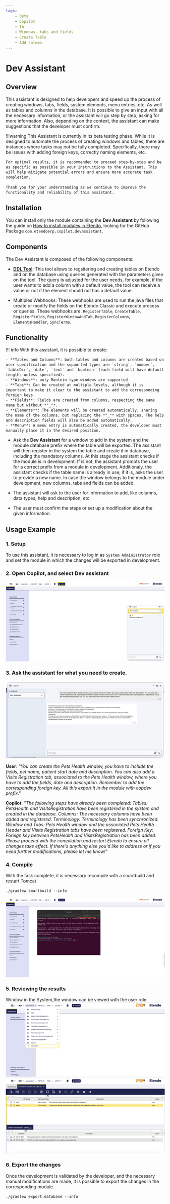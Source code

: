 ```yaml
---
tags:
    - Beta
    - Copilot
    - IA
    - Windows, tabs and fields
    - Create Table
    - Add column
---
```


# Dev Assistant

## Overview

This assistant is designed to help developers and speed up the process of creating windows, tabs, fields, system elements, menu entries, etc.  As well as tables and columns in the database.
It is possible to give an input with all the necessary information, or the assistant will go step by step, asking for more information. Also, depending on the context, the assistant can make suggestions that the developer must confirm.

!!!warning
    This Assistant is currently in its beta testing phase. While it is designed to automate the process of creating windows and tables, there are instances where tasks may not be fully completed. Specifically, there may be issues with adding foreign keys, correctly naming elements, etc.

    For optimal results, it is recommended to proceed step-by-step and be as specific as possible in your instructions to the Assistant. This will help mitigate potential errors and ensure more accurate task completion.

    Thank you for your understanding as we continue to improve the functionality and reliability of this assistant.

## Installation
You can install only the module containing the **Dev Assistant** by following the guide on [How to install modules in Etendo](../../etendo-classic/getting-started/installation/install-modules-in-etendo.md), looking for the GitHub Package `com.etendoerp.copilot.devassistant`.


## Components
The Dev Assistant is composed of the following components:

- [**DDL Tool**](../../../developer-guide/etendo-copilot/available-tools/ddl-tool.md): This tool allows to regsitering and creating tables on Etendo and on the database using queries generated with the parameters given on the tool. The query is adjusted for the user needs, for example, if the user wants to add a column with a default value, the tool can receive a value or not if the element should not has a default value.

- Multiples Webhooks: These webhooks are used to run the java files that create or modify the fields on the Etendo Classic and execute process or queries. These webhooks are: `RegisterTable`, `CreateTable`, `RegisterFields`, `RegisterWindowAndTab`, `RegisterColumns`, `ElementsHandler`, `SyncTerms`.


## Functionality

!!! info
    With this assistant, it is possible to create: 

    - **Tables and Columns**: both tables and columns are created based on user specification and the supported types are `string`, `number`, `tableDir`, `date`, `text` and `boolean` (each field will have default lengths unless specified).  
    - **Windows**: only Mantein type windows are supported
    - **Tabs**: Can be created at multiple levels, although it is important to make it clear to the assistant to add the corresponding foreign keys.
    - **Fields**: Fields are created from columns, respecting the same name but without *"_"*.
    - **Elements**: The elements will be created automatically, sharing the name of the columns, but replacing the *"_"* with spaces. The help and description fields will also be added automatically.
    - **Menu**: A menu entry is automatically created, the developer must manually place it in the desired position.

 - Ask the **Dev Assistant** for a window to add in the system and the module database prefix where the table will be exported. The assistant will then register in the system the table and create it in database, including the mandatory columns. At this stage the assistant checks if the module is in development. If is not, the assistant prompts the user for a correct prefix from a module in development. Additionaly, the assistant checks if the table name is already in use; if it is, asks the user to provide a new name. In case the window belongs to the module under development, new columns, tabs and fields can be added.

- The assistant will ask to the user for information to add, like columns, data types, help and description, etc.

- The user must confirm the steps or set up a modification about the given information.


## Usage Example 

### 1. Setup
To use this assistant, it is necessary to log in as `System Administrator` role and set the module in which the changes will be exported in development.

### 2. Open Copilot, and select Dev assistant
![dev-assistant.png](../../../assets/developer-guide/etendo-copilot/assistants/dev-assistant/dev-assistant.png)

### 3. Ask the assistant for what you need to create.
![dev-assistant.png](../../../assets/developer-guide/etendo-copilot/assistants/dev-assistant/dev-assistant5.png)

**User**: *"You can create the Pets Health window, you have to include the fields, pet name, patient start date and description. You can also add a Visits Registration tab, associated to the Pets Health window, where you have to add the fields, date and description. Remember to add the corresponding foreign key.  All this export it in the module with copdev prefix."*

**Copilot**: *"The following steps have already been completed: 
Tables: PetsHealth and VisitsRegistration have been registered in the system and created in the database. 
Columns: The necessary columns have been added and registered. 
Terminology: Terminology has been synchronized. 
Window and Tabs: Pets Health window and the associated Pets Health Header and Visits Registration tabs have been registered. 
Foreign Key: Foreign key between PetsHealth and VisitsRegistration has been added.    Please proceed with the compilation and restart Etendo to ensure all changes take effect.    If there's anything else you'd like to address or if you need further modifications, please let me know!"*


### 4. Compile
    
With the task complete, it is necessary recompile with a smartbuild and restart Tomcat

```title="Terminal"
./gradlew smartbuild --info
```
![dev-assistant2.png](../../../assets/developer-guide/etendo-copilot/assistants/dev-assistant/dev-assistant2.png)

### 5. Reviewing the results
    
Window in the System,the window can be viewed with the user role.
![dev-assistant3.png](../../../assets/developer-guide/etendo-copilot/assistants/dev-assistant/dev-assistant3.png)
![dev-assistant4.png](../../../assets/developer-guide/etendo-copilot/assistants/dev-assistant/dev-assistant4.png)

### 6. Export the changes
    
Once the development is validated by the developer, and the necessary manual modifications are made, it is possible to export the changes in the corresponding module.

```title="Terminal"
./gradlew export.database --info
```